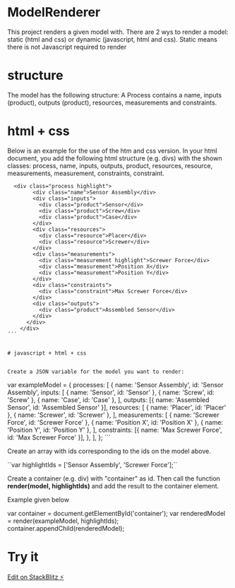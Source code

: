 # ModelRenderer

This project renders a given model with.
There are 2 wys to render a model: static (html and css) or dynamic (javascript, html and css).
Static means there is not Javascript required to render

# structure

The model has the following structure:
A Process contains a name, inputs (product), outputs (product), resources, measurements and constraints.

# html + css

Below is an example for the use of the htm and css version.
In your html document, you add the following html structure (e.g. divs) with the shown classes: process, name, inputs, outputs, product, resources, resource, measurements, measurement, constraints, constraint.

```
  <div class="process highlight">
        <div class="name">Sensor Assembly</div>
        <div class="inputs">
          <div class="product">Sensor</div>
          <div class="product">Screw</div>
          <div class="product">Case</div>
        </div>
        <div class="resources">
          <div class="resource">Placer</div>
          <div class="resource">Screwer</div>
        </div>
        <div class="measurements">
          <div class="measurement highlight">Screwer Force</div>
          <div class="measurement">Position X</div>
          <div class="measurement">Position Y</div>
        </div>
        <div class="constraints">
          <div class="constraint">Max Screwer Force</div>
        </div>
        <div class="outputs">
          <div class="product">Assembled Sensor</div>
        </div>
      </div>
    </div>
´´´


# javascript + html + css


Create a JSON variable for the model you want to render:
```

var exampleModel = {
processes: [
{
name: 'Sensor Assembly',
id: 'Sensor Assembly',
inputs: [
{ name: 'Sensor', id: 'Sensor' },
{ name: 'Screw', id: 'Screw' },
{ name: 'Case', id: 'Case' },
],
outputs: [{ name: 'Assembled Sensor', id: 'Assembled Sensor' }],
resources: [
{ name: 'Placer', id: 'Placer' },
{ name: 'Screwer', id: 'Screwer' },
],
measurements: [
{ name: 'Screwer Force', id: 'Screwer Force' },
{ name: 'Position X', id: 'Position X' },
{ name: 'Position Y', id: 'Position Y' },
],
constraints: [{ name: 'Max Screwer Force', id: 'Max Screwer Force' }],
},
],
};
´´´

Create an array with ids corresponding to the ids on the model above.

``var highlightIds = ['Sensor Assembly', 'Screwer Force'];´´

Create a container (e.g. div) with "container" as id.
Then call the function **render(model, highlightIds)** and add the result to the container element.

Example given below

var container = document.getElementById('container');
var renderedModel = render(exampleModel, highlightIds);
container.appendChild(renderedModel);

# Try it

[Edit on StackBlitz ⚡️](https://stackblitz.com/edit/web-platform-wqmzhh)

```

```

```

```

